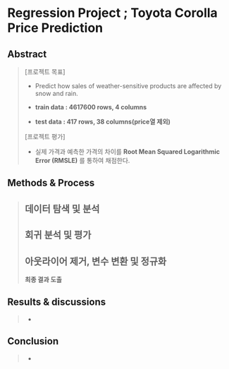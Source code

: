 Regression Project ; Toyota Corolla Price Prediction
===================

Abstract
-------------

>[프로젝트 목표]
> -  Predict how sales of weather-sensitive products are affected by snow and rain.
> 
> - **train data : 4617600 rows, 4 columns**
> - **test data : 417 rows, 38 columns(price열 제외)**
> 
> [프로젝트 평가]
> - 실제 가격과 예측한 가격의 차이를 **Root Mean Squared Logarithmic Error (RMSLE)** 를 통하여 채점한다.

Methods & Process
-------------

> **데이터 탐색 및 분석**
> - 
>
> **회귀 분석 및 평가**
> - 
> **아웃라이어 제거, 변수 변환 및 정규화**
> - 
>        
> **최종 결과 도출**
> 

Results & discussions
-------------

> - 

Conclusion
-------------

> - 
